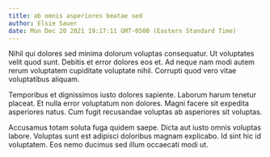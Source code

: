 ```yaml
---
title: ab omnis asperiores beatae sed
author: Elsie Sauer
date: Mon Dec 20 2021 19:17:11 GMT-0500 (Eastern Standard Time)
---
```

Nihil qui dolores sed minima dolorum voluptas consequatur. Ut voluptates velit quod sunt. Debitis et error dolores eos et. Ad neque nam modi autem rerum voluptatem cupiditate voluptate nihil. Corrupti quod vero vitae voluptatibus aliquam.

 Temporibus et dignissimos iusto dolores sapiente. Laborum harum tenetur placeat. Et nulla error voluptatum non dolores. Magni facere sit expedita asperiores natus. Cum fugit recusandae voluptas ab asperiores sit voluptas.

 Accusamus totam soluta fuga quidem saepe. Dicta aut iusto omnis voluptas labore. Voluptas sunt est adipisci doloribus magnam explicabo. Id sint hic id voluptatem. Eos nemo ducimus sed illum occaecati modi ut.